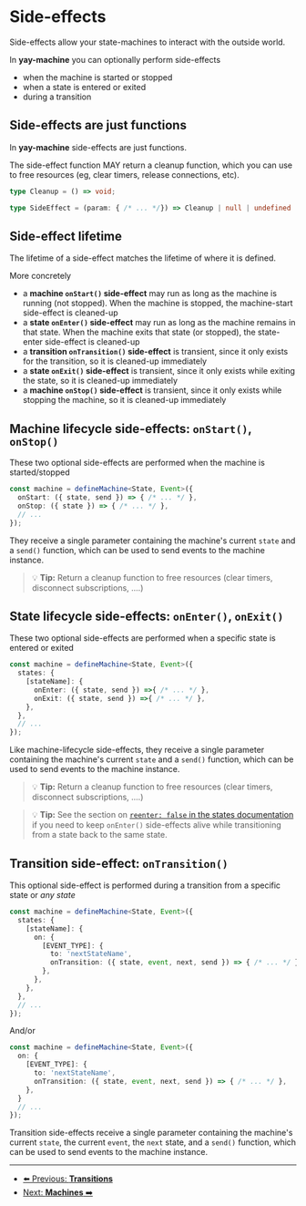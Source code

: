 # Side-effects

Side-effects allow your state-machines to interact with the outside world.

In **yay-machine** you can optionally perform side-effects 

* when the machine is started or stopped
* when a state is entered or exited
* during a transition

## Side-effects are just functions

In **yay-machine** side-effects are just functions.

The side-effect function MAY return a cleanup function, which you can use to free resources (eg, clear timers, release connections, etc).

```typescript
type Cleanup = () => void;

type SideEffect = (param: { /* ... */}) => Cleanup | null | undefined | void;
```

## Side-effect lifetime

The lifetime of a side-effect matches the lifetime of where it is defined.

More concretely

* a **machine `onStart()` side-effect** may run as long as the machine is running (not stopped). When the machine is stopped, the machine-start side-effect is cleaned-up
* a **state `onEnter()` side-effect** may run as long as the machine remains in that state. When the machine exits that state (or stopped), the state-enter side-effect is cleaned-up
* a **transition `onTransition()` side-effect** is transient, since it only exists for the transition, so it is cleaned-up immediately
* a **state `onExit()` side-effect**  is transient, since it only exists while exiting the state, so it is cleaned-up immediately
* a **machine `onStop()` side-effect**  is transient, since it only exists while stopping the machine, so it is cleaned-up immediately

## Machine lifecycle side-effects: `onStart()`, `onStop()`

These two optional side-effects are performed when the machine is started/stopped

```typescript
const machine = defineMachine<State, Event>({
  onStart: ({ state, send }) => { /* ... */ },
  onStop: ({ state }) => { /* ... */ },
  // ...
});
```

They receive a single parameter containing the machine's current `state` and a `send()` function, which can be used to send events to the machine instance.

> 💡 **Tip:** Return a cleanup function to free resources (clear timers, disconnect subscriptions, ....)

## State lifecycle side-effects: `onEnter()`, `onExit()`

These two optional side-effects are performed when a specific state is entered or exited

```typescript
const machine = defineMachine<State, Event>({
  states: {
    [stateName]: {
      onEnter: ({ state, send }) =>{ /* ... */ },
      onExit: ({ state, send }) =>{ /* ... */ },
    },
  },
  // ...
});
```

Like machine-lifecycle side-effects, they receive a single parameter containing the machine's current `state` and a `send()` function, which can be used to send events to the machine instance.

> 💡 **Tip:** Return a cleanup function to free resources (clear timers, disconnect subscriptions, ....)

> 💡 **Tip:** See the section on [`reenter: false` in the states documentation](./state.md) if you need to keep `onEnter()` side-effects alive while transitioning from a state back to the same state.

## Transition side-effect: `onTransition()`

This optional side-effect is performed during a transition from a specific state or *any state*

```typescript
const machine = defineMachine<State, Event>({
  states: {
    [stateName]: {
      on: {
        [EVENT_TYPE]: {
          to: 'nextStateName',
          onTransition: ({ state, event, next, send }) => { /* ... */ },
        },
      },
    },
  },
  // ...
});
```

And/or

```typescript
const machine = defineMachine<State, Event>({
  on: {
    [EVENT_TYPE]: {
      to: 'nextStateName',
      onTransition: ({ state, event, next, send }) => { /* ... */ },
    },
  }
  // ...
});
```

Transition side-effects receive a single parameter containing the machine's current `state`, the current `event`, the `next` state, and a `send()` function, which can be used to send events to the machine instance.

---

<!-- GUIDED PATH NAVIGATION -->

* [⬅️ Previous: **Transitions**](./transitions.md)
* [Next: **Machines** ➡️](./machines.md)

